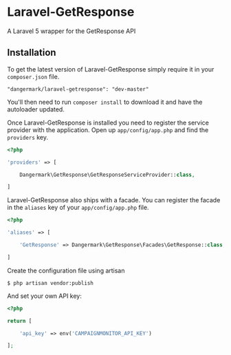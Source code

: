 # Laravel-GetResponse
A Laravel 5 wrapper for the GetResponse API

## Installation

To get the latest version of Laravel-GetResponse simply require it in your `composer.json` file.

~~~
"dangermark/laravel-getresponse": "dev-master"
~~~

You'll then need to run `composer install` to download it and have the autoloader updated.

Once Laravel-GetResponse is installed you need to register the service provider with the application. Open up `app/config/app.php` and find the `providers` key.

~~~php
<?php

'providers' => [

    Dangermark\GetResponse\GetResponseServiceProvider::class,

]
~~~

Laravel-GetResponse also ships with a facade. You can register the facade in the `aliases` key of your `app/config/app.php` file.

~~~php
<?php

'aliases' => [

    'GetResponse' => Dangermark\GetResponse\Facades\GetResponse::class,

]
~~~

Create the configuration file using artisan

~~~
$ php artisan vendor:publish
~~~

And set your own API key:

~~~php
<?php

return [

    'api_key' => env('CAMPAIGNMONITOR_API_KEY')

];
~~~
